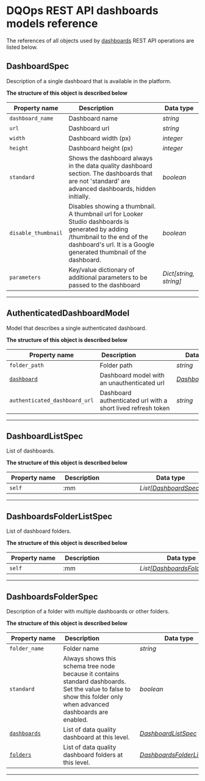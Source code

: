 # DQOps REST API dashboards models reference
The references of all objects used by [dashboards](../operations/dashboards.md) REST API operations are listed below.


## DashboardSpec
Description of a single dashboard that is available in the platform.


**The structure of this object is described below**


|&nbsp;Property&nbsp;name&nbsp;|&nbsp;Description&nbsp;&nbsp;&nbsp;&nbsp;&nbsp;&nbsp;&nbsp;&nbsp;&nbsp;&nbsp;&nbsp;&nbsp;&nbsp;&nbsp;&nbsp;&nbsp;&nbsp;&nbsp;&nbsp;&nbsp;&nbsp;|&nbsp;Data&nbsp;type&nbsp;|
|---------------|---------------------------------|-----------|
|<span class="no-wrap-code">`dashboard_name`</span>|Dashboard name|*string*|
|<span class="no-wrap-code">`url`</span>|Dashboard url|*string*|
|<span class="no-wrap-code">`width`</span>|Dashboard width (px)|*integer*|
|<span class="no-wrap-code">`height`</span>|Dashboard height (px)|*integer*|
|<span class="no-wrap-code">`standard`</span>|Shows the dashboard always in the data quality dashboard section. The dashboards that are not 'standard' are advanced dashboards, hidden initially.|*boolean*|
|<span class="no-wrap-code">`disable_thumbnail`</span>|Disables showing a thumbnail. A thumbnail url for Looker Studio dashboards is generated by adding /thumbnail to the end of the dashboard's url. It is a Google generated thumbnail of the dashboard.|*boolean*|
|<span class="no-wrap-code">`parameters`</span>|Key/value dictionary of additional parameters to be passed to the dashboard|*Dict[string, string]*|


___

## AuthenticatedDashboardModel
Model that describes a single authenticated dashboard.


**The structure of this object is described below**


|&nbsp;Property&nbsp;name&nbsp;|&nbsp;Description&nbsp;&nbsp;&nbsp;&nbsp;&nbsp;&nbsp;&nbsp;&nbsp;&nbsp;&nbsp;&nbsp;&nbsp;&nbsp;&nbsp;&nbsp;&nbsp;&nbsp;&nbsp;&nbsp;&nbsp;&nbsp;|&nbsp;Data&nbsp;type&nbsp;|
|---------------|---------------------------------|-----------|
|<span class="no-wrap-code">`folder_path`</span>|Folder path|*string*|
|<span class="no-wrap-code">[`dashboard`](#dashboardspec)</span>|Dashboard model with an unauthenticated url|*[DashboardSpec](#dashboardspec)*|
|<span class="no-wrap-code">`authenticated_dashboard_url`</span>|Dashboard authenticated url with a short lived refresh token|*string*|


___

## DashboardListSpec
List of dashboards.


**The structure of this object is described below**


|&nbsp;Property&nbsp;name&nbsp;|&nbsp;Description&nbsp;&nbsp;&nbsp;&nbsp;&nbsp;&nbsp;&nbsp;&nbsp;&nbsp;&nbsp;&nbsp;&nbsp;&nbsp;&nbsp;&nbsp;&nbsp;&nbsp;&nbsp;&nbsp;&nbsp;&nbsp;|&nbsp;Data&nbsp;type&nbsp;|
|---------------|---------------------------------|-----------|
|<span class="no-wrap-code">`self`</span>|:mm|*List[[DashboardSpec](./dashboards.md#dashboardspec)]*|


___

## DashboardsFolderListSpec
List of dashboard folders.


**The structure of this object is described below**


|&nbsp;Property&nbsp;name&nbsp;|&nbsp;Description&nbsp;&nbsp;&nbsp;&nbsp;&nbsp;&nbsp;&nbsp;&nbsp;&nbsp;&nbsp;&nbsp;&nbsp;&nbsp;&nbsp;&nbsp;&nbsp;&nbsp;&nbsp;&nbsp;&nbsp;&nbsp;|&nbsp;Data&nbsp;type&nbsp;|
|---------------|---------------------------------|-----------|
|<span class="no-wrap-code">`self`</span>|:mm|*List[[DashboardsFolderSpec](./dashboards.md#dashboardsfolderspec)]*|


___

## DashboardsFolderSpec
Description of a folder with multiple dashboards or other folders.


**The structure of this object is described below**


|&nbsp;Property&nbsp;name&nbsp;|&nbsp;Description&nbsp;&nbsp;&nbsp;&nbsp;&nbsp;&nbsp;&nbsp;&nbsp;&nbsp;&nbsp;&nbsp;&nbsp;&nbsp;&nbsp;&nbsp;&nbsp;&nbsp;&nbsp;&nbsp;&nbsp;&nbsp;|&nbsp;Data&nbsp;type&nbsp;|
|---------------|---------------------------------|-----------|
|<span class="no-wrap-code">`folder_name`</span>|Folder name|*string*|
|<span class="no-wrap-code">`standard`</span>|Always shows this schema tree node because it contains standard dashboards. Set the value to false to show this folder only when advanced dashboards are enabled.|*boolean*|
|<span class="no-wrap-code">[`dashboards`](#dashboardlistspec)</span>|List of data quality dashboard at this level.|*[DashboardListSpec](#dashboardlistspec)*|
|<span class="no-wrap-code">[`folders`](#dashboardsfolderlistspec)</span>|List of data quality dashboard folders at this level.|*[DashboardsFolderListSpec](#dashboardsfolderlistspec)*|


___

